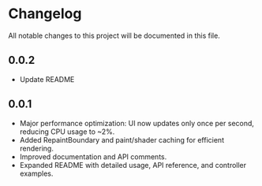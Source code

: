 # Changelog

All notable changes to this project will be documented in this file.

## 0.0.2
- Update README

## 0.0.1
- Major performance optimization: UI now updates only once per second, reducing CPU usage to ~2%.
- Added RepaintBoundary and paint/shader caching for efficient rendering.
- Improved documentation and API comments.
- Expanded README with detailed usage, API reference, and controller examples.
